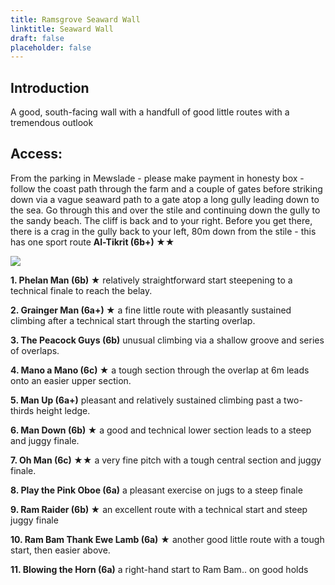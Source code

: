 ```yaml
---
title: Ramsgrove Seaward Wall
linktitle: Seaward Wall
draft: false
placeholder: false
---
```


Introduction
------------

A good, south-facing wall with a handfull of good little routes with a tremendous outlook

Access:
-------

From the parking in Mewslade - please make payment in honesty box - follow the coast path through the farm and a couple of gates before striking down via a vague seaward path to a gate atop a long gully leading down to the sea. Go through this and over the stile and continuing down the gully to the sandy beach. The cliff is back and to your right. Before you get there, there is a crag in the gully back to your left, 80m down from the stile - this has one sport route **Al-Tikrit (6b+) ★★**

![](/img/south-wales/the-gower/Ramsgrove-Seaward.jpg)

**1\. Phelan Man (6b) ★** relatively straightforward start steepening to a technical finale to reach the belay.

**2\. Grainger Man (6a+) ★** a fine little route with pleasantly sustained climbing after a technical start through the starting overlap.

**3\. The Peacock Guys (6b)** unusual climbing via a shallow groove and series of overlaps.

**4\. Mano a Mano (6c) ★** a tough section through the overlap at 6m leads onto an easier upper section.

**5\. Man Up (6a+)** pleasant and relatively sustained climbing past a two-thirds height ledge.

**6\. Man Down (6b) ★** a good and technical lower section leads to a steep and juggy finale.

**7\. Oh Man (6c) ★★** a very fine pitch with a tough central section and juggy finale.

**8\. Play the Pink Oboe (6a)** a pleasant exercise on jugs to a steep finale

**9\. Ram Raider (6b) ★** an excellent route with a technical start and steep juggy finale

**10\. Ram Bam Thank Ewe Lamb (6a)** ★ another good little route with a tough start, then easier above.

**11\. Blowing the Horn (6a)** a right-hand start to Ram Bam.. on good holds